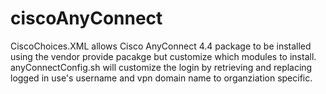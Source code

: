 # ciscoAnyConnect

CiscoChoices.XML allows Cisco AnyConnect 4.4 package to be installed using the vendor provide pacakge but customize which modules to install. 
anyConnectConfig.sh will customize the login by retrieving and replacing logged in use's username and vpn domain name to organziation specific.